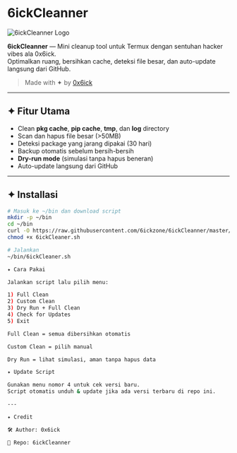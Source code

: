 # 6ickCleanner

![6ickCleanner Logo](https://raw.githubusercontent.com/6ickzone/6ickCleanner/master/banner.png)

**6ickCleanner** — Mini cleanup tool untuk Termux dengan sentuhan hacker vibes ala 0x6ick.  
Optimalkan ruang, bersihkan cache, deteksi file besar, dan auto-update langsung dari GitHub.

> Made with ✦ by [0x6ick](https://github.com/6ickzone)

---

## ✦ Fitur Utama
- Clean **pkg cache**, **pip cache**, **tmp**, dan **log** directory
- Scan dan hapus file besar (>50MB)
- Deteksi package yang jarang dipakai (30 hari)
- Backup otomatis sebelum bersih-bersih
- **Dry-run mode** (simulasi tanpa hapus beneran)
- Auto-update langsung dari GitHub

---

## ✦ Installasi

```bash
# Masuk ke ~/bin dan download script
mkdir -p ~/bin
cd ~/bin
curl -O https://raw.githubusercontent.com/6ickzone/6ickCleanner/master/6ickCleaner.sh
chmod +x 6ickCleaner.sh

# Jalankan
~/bin/6ickCleaner.sh

✦ Cara Pakai

Jalankan script lalu pilih menu:

1) Full Clean
2) Custom Clean
3) Dry Run + Full Clean
4) Check for Updates
5) Exit

Full Clean = semua dibersihkan otomatis

Custom Clean = pilih manual

Dry Run = lihat simulasi, aman tanpa hapus data

✦ Update Script

Gunakan menu nomor 4 untuk cek versi baru.
Script otomatis unduh & update jika ada versi terbaru di repo ini.

---

✦ Credit

🛠️ Author: 0x6ick

📂 Repo: 6ickCleanner
